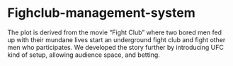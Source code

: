 # Fighclub-management-system
The plot is derived from the movie “Fight Club” where two bored men fed up with their mundane lives start an underground fight club and fight other men who participates. We developed the story further by introducing UFC kind of setup, allowing audience space, and betting.
